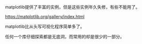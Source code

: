 matplotlib提供了丰富的实例，但是这些实例年久失修，有些不能用了。

https://matplotlib.org/gallery/index.html

matplotlib比从头写可视化程序简单多了。

任何一个库仔细探索都是无底洞，而常用的却是很少的一部分。